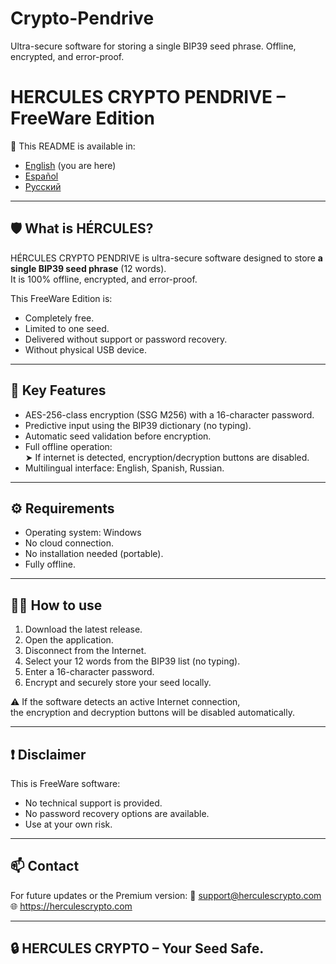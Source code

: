 # Crypto-Pendrive
Ultra-secure software for storing a single BIP39 seed phrase. Offline, encrypted, and error-proof.
# HERCULES CRYPTO PENDRIVE – FreeWare Edition

📘 This README is available in:
- [English](README.md) (you are here)
- [Español](README_es.md)
- [Русский](README_ru.md)

---

## 🛡️ What is HÉRCULES?

HÉRCULES CRYPTO PENDRIVE is ultra-secure software designed to store **a single BIP39 seed phrase** (12 words).  
It is 100% offline, encrypted, and error-proof.

This FreeWare Edition is:
- Completely free.
- Limited to one seed.
- Delivered without support or password recovery.
- Without physical USB device.

---

## 🔐 Key Features

- AES-256-class encryption (SSG M256) with a 16-character password.
- Predictive input using the BIP39 dictionary (no typing).
- Automatic seed validation before encryption.
- Full offline operation:  
  ➤ If internet is detected, encryption/decryption buttons are disabled.
- Multilingual interface: English, Spanish, Russian.

---

## ⚙️ Requirements

- Operating system: Windows
- No cloud connection.
- No installation needed (portable).
- Fully offline.

---

## 🧑‍💻 How to use

1. Download the latest release.
3. Open the application.
4. Disconnect from the Internet.
5. Select your 12 words from the BIP39 list (no typing).
6. Enter a 16-character password.
7. Encrypt and securely store your seed locally.

⚠️ If the software detects an active Internet connection,  
the encryption and decryption buttons will be disabled automatically.

---

## ❗ Disclaimer

This is FreeWare software:
- No technical support is provided.
- No password recovery options are available.
- Use at your own risk.

---

## 📫 Contact

For future updates or the Premium version:
📧 support@herculescrypto.com  
🌐 https://herculescrypto.com

---

## 🔒 HERCULES CRYPTO – Your Seed Safe.
